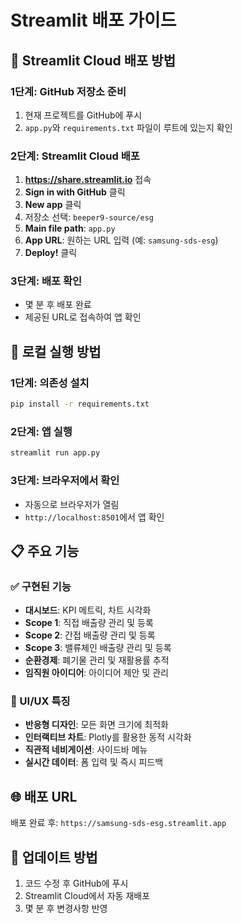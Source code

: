 # Streamlit 배포 가이드

## 🚀 Streamlit Cloud 배포 방법

### 1단계: GitHub 저장소 준비
1. 현재 프로젝트를 GitHub에 푸시
2. `app.py`와 `requirements.txt` 파일이 루트에 있는지 확인

### 2단계: Streamlit Cloud 배포
1. **https://share.streamlit.io** 접속
2. **Sign in with GitHub** 클릭
3. **New app** 클릭
4. 저장소 선택: `beeper9-source/esg`
5. **Main file path**: `app.py`
6. **App URL**: 원하는 URL 입력 (예: `samsung-sds-esg`)
7. **Deploy!** 클릭

### 3단계: 배포 확인
- 몇 분 후 배포 완료
- 제공된 URL로 접속하여 앱 확인

## 🔧 로컬 실행 방법

### 1단계: 의존성 설치
```bash
pip install -r requirements.txt
```

### 2단계: 앱 실행
```bash
streamlit run app.py
```

### 3단계: 브라우저에서 확인
- 자동으로 브라우저가 열림
- `http://localhost:8501`에서 앱 확인

## 📋 주요 기능

### ✅ 구현된 기능
- **대시보드**: KPI 메트릭, 차트 시각화
- **Scope 1**: 직접 배출량 관리 및 등록
- **Scope 2**: 간접 배출량 관리 및 등록
- **Scope 3**: 밸류체인 배출량 관리 및 등록
- **순환경제**: 폐기물 관리 및 재활용률 추적
- **임직원 아이디어**: 아이디어 제안 및 관리

### 🎨 UI/UX 특징
- **반응형 디자인**: 모든 화면 크기에 최적화
- **인터랙티브 차트**: Plotly를 활용한 동적 시각화
- **직관적 네비게이션**: 사이드바 메뉴
- **실시간 데이터**: 폼 입력 및 즉시 피드백

## 🌐 배포 URL
배포 완료 후: `https://samsung-sds-esg.streamlit.app`

## 🔄 업데이트 방법
1. 코드 수정 후 GitHub에 푸시
2. Streamlit Cloud에서 자동 재배포
3. 몇 분 후 변경사항 반영
